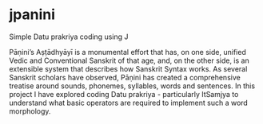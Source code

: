 # jpanini
Simple Datu prakriya coding using J

 Pāṇini’s Aṣṭādhyāyī is a monumental effort that has, on one side, unified Vedic and Conventional Sanskrit of that age, and, on the other side, is an extensible system that describes how Sanskrit Syntax works. As several Sanskrit scholars have observed, Pāṇini has created a comprehensive treatise around sounds, phonemes, syllables, words and sentences.
 In this project I have explored coding Datu prakriya - particularly  ItSamjya to understand what basic operators are required to implement such a word morphology.
 
